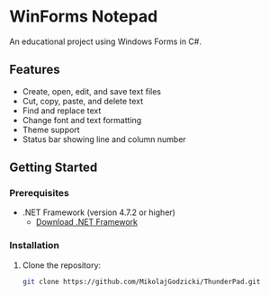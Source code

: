 # WinForms Notepad

An educational project using Windows Forms in C#.

## Features

- Create, open, edit, and save text files
- Cut, copy, paste, and delete text
- Find and replace text
- Change font and text formatting
- Theme support
- Status bar showing line and column number

## Getting Started

### Prerequisites

- .NET Framework (version 4.7.2 or higher)
  - [Download .NET Framework](https://dotnet.microsoft.com/download/dotnet-framework)

### Installation

1. Clone the repository:
   ```sh
   git clone https://github.com/MikolajGodzicki/ThunderPad.git
